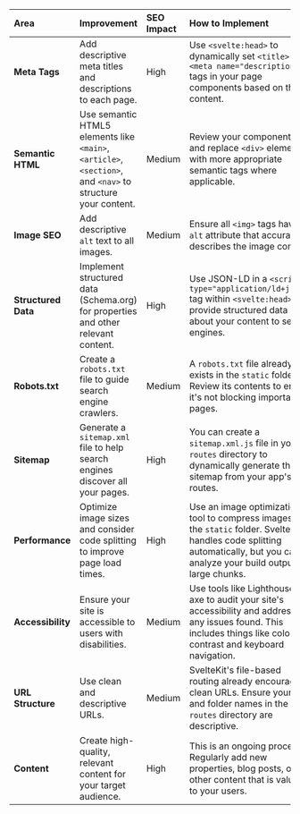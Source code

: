 | Area | Improvement | SEO Impact | How to Implement |
| :--- | :--- | :--- | :--- |
| **Meta Tags** | Add descriptive meta titles and descriptions to each page. | High | Use `<svelte:head>` to dynamically set `<title>` and `<meta name="description">` tags in your page components based on the content. |
| **Semantic HTML** | Use semantic HTML5 elements like `<main>`, `<article>`, `<section>`, and `<nav>` to structure your content. | Medium | Review your components and replace `<div>` elements with more appropriate semantic tags where applicable. |
| **Image SEO** | Add descriptive `alt` text to all images. | Medium | Ensure all `<img>` tags have an `alt` attribute that accurately describes the image content. |
| **Structured Data** | Implement structured data (Schema.org) for properties and other relevant content. | High | Use JSON-LD in a `<script type="application/ld+json">` tag within `<svelte:head>` to provide structured data about your content to search engines. |
| **Robots.txt** | Create a `robots.txt` file to guide search engine crawlers. | Medium | A `robots.txt` file already exists in the `static` folder. Review its contents to ensure it's not blocking important pages. |
| **Sitemap** | Generate a `sitemap.xml` file to help search engines discover all your pages. | High | You can create a `sitemap.xml.js` file in your `routes` directory to dynamically generate the sitemap from your app's routes. |
| **Performance** | Optimize image sizes and consider code splitting to improve page load times. | High | Use an image optimization tool to compress images in the `static` folder. SvelteKit handles code splitting automatically, but you can analyze your build output for large chunks. |
| **Accessibility** | Ensure your site is accessible to users with disabilities. | Medium | Use tools like Lighthouse or axe to audit your site's accessibility and address any issues found. This includes things like color contrast and keyboard navigation. |
| **URL Structure** | Use clean and descriptive URLs. | Medium | SvelteKit's file-based routing already encourages clean URLs. Ensure your file and folder names in the `routes` directory are descriptive. |
| **Content** | Create high-quality, relevant content for your target audience. | High | This is an ongoing process. Regularly add new properties, blog posts, or other content that is valuable to your users. |